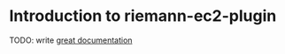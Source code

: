 # Introduction to riemann-ec2-plugin

TODO: write [great documentation](http://jacobian.org/writing/great-documentation/what-to-write/)
